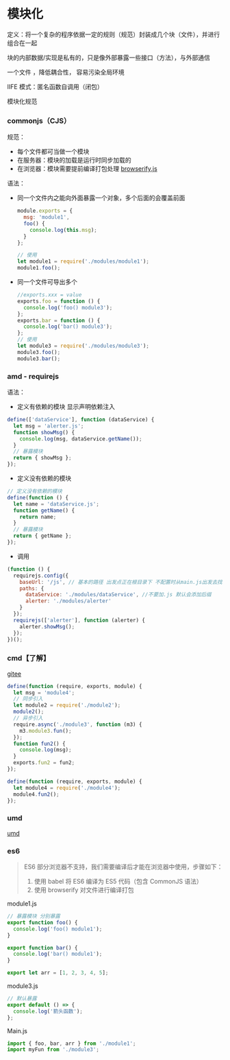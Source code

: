 # 模块化

定义：将一个复杂的程序依据一定的规则（规范）封装成几个块（文件），并进行组合在一起

块的内部数据/实现是私有的，只是像外部暴露一些接口（方法），与外部通信

一个文件 ，降低耦合性， 容易污染全局环境

IIFE 模式：匿名函数自调用（闭包）

<!-- <img src="/Users/limingyu/Library/Application Support/typora-user-images/image-20210821143057371.png" alt="image-20210821143057371" style="zoom: 25%;" /> -->

模块化规范

### commonjs（CJS）

规范：

- 每个文件都可当做一个模块
- 在服务器：模块的加载是运行时同步加载的
- 在浏览器：模块需要提前编译打包处理 [browserify.js](https://browserify.org/)

语法：

- 同一个文件内之能向外面暴露一个对象，多个后面的会覆盖前面

  ```js
  module.exports = {
    msg: 'module1',
    foo() {
      console.log(this.msg);
    }
  };

  // 使用
  let module1 = require('./modules/module1');
  module1.foo();
  ```

- 同一个文件可导出多个

  ```js
  //exports.xxx = value
  exports.foo = function () {
    console.log('foo() module3');
  };
  exports.bar = function () {
    console.log('bar() module3');
  };
  // 使用
  let module3 = require('./modules/module3');
  module3.foo();
  module3.bar();
  ```

### amd - requirejs

语法：

- 定义有依赖的模块 显示声明依赖注入

```js
define(['dataService'], function (dataService) {
  let msg = 'alerter.js';
  function showMsg() {
    console.log(msg, dataService.getName());
  }
  // 暴露模块
  return { showMsg };
});
```

- 定义没有依赖的模块

```js
// 定义没有依赖的模块
define(function () {
  let name = 'dataService.js';
  function getName() {
    return name;
  }
  // 暴露模块
  return { getName };
});
```

- 调用

```js
(function () {
  requirejs.config({
    baseUrl: '/js', // 基本的路径 出发点正在根目录下 不配置时从main.js出发去找
    paths: {
      dataService: './modules/dataService', //不要加.js 默认会添加后缀
      alerter: './modules/alerter'
    }
  });
  requirejs(['alerter'], function (alerter) {
    alerter.showMsg();
  });
})();
```

### cmd【了解】

[gitee](https://gitee.com/Lee_sparkling/js-modular-specification/tree/master)

```js
define(function (require, exports, module) {
  let msg = 'module4';
  // 同步引入
  let module2 = require('./module2');
  module2();
  // 异步引入
  require.async('./module3', function (m3) {
    m3.module3.fun();
  });
  function fun2() {
    console.log(msg);
  }
  exports.fun2 = fun2;
});
```

```js
define(function (require, exports, module) {
  let module4 = require('./module4');
  module4.fun2();
});
```

### umd

[umd](https://juejin.cn/post/6844903927104667662#heading-0)

### es6

> ES6 部分浏览器不支持，我们需要编译后才能在浏览器中使用，步骤如下：
>
> 1. 使用 babel 将 ES6 编译为 ES5 代码（包含 CommonJS 语法）
> 2. 使用 browserify 对文件进行编译打包

module1.js

```js
// 暴露模块 分别暴露
export function foo() {
  console.log('foo() module1');
}

export function bar() {
  console.log('bar() module1');
}

export let arr = [1, 2, 3, 4, 5];
```

module3.js

```js
// 默认暴露
export default () => {
  console.log('箭头函数');
};
```

Main.js

```js
import { foo, bar, arr } from './module1';
import myFun from './module3';
```
